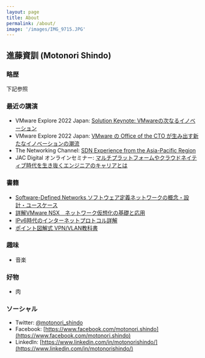 ```yaml
---
layout: page
title: About
permalink: /about/
image: '/images/IMG_9715.JPG'
---
```


## 進藤資訓 (Motonori Shindo)

### 略歴

下記参照

### 最近の講演

- VMware Explore 2022 Japan: [Solution Keynote: VMwareの次なるイノベーション](https://www.vmware.com/explore/jp/content/sess/VI22290.html)
- VMware Explore 2022 Japan: [VMware の Office of the CTO が生み出す新たなイノベーションの潮流](https://www.vmware.com/explore/jp/content/sess/VI21262.html)
- The Networking Channel: [SDN Experience from the Asia-Pacific Region](https://www.youtube.com/watch?v=G5NKhaMj4LA)
- JAC Digital オンラインセミナー: [マルチプラットフォームやクラウドネイティブ時代を生き抜くエンジニアのキャリアとは](https://www.jac-digital.jp/topics/1705.html)

### 書籍

- [Software-Defined Networks ソフトウェア定義ネットワークの概念・設計・ユースケース](https://www.amazon.co.jp/gp/product/B09ZYDSSYB/)
- [詳解VMware NSX　ネットワーク仮想化の基礎と応用 ](https://www.amazon.co.jp/gp/product/B00UL14E3C/)
- [IPv6時代のインターネットプロトコル詳解](https://www.amazon.co.jp/dp/4839910596/)
- [ポイント図解式 VPN/VLAN教科書](https://www.amazon.co.jp/dp/4756131913/)

### 趣味

- 音楽

### 好物

- 肉

### ソーシャル

- Twitter: [@motonori_shindo](https://twitter.com/motonori_shindo)
- Facebook: [https://www.facebook.com/motonori.shindo](https://www.facebook.com/motonori.shindo)
- LinkedIn: [https://www.linkedin.com/in/motonorishindo/](https://www.linkedin.com/in/motonorishindo/)
